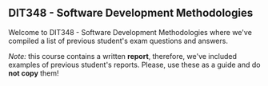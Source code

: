 ## DIT348 - Software Development Methodologies 

Welcome to DIT348 - Software Development Methodologies where we've compiled a list of
previous student's exam questions and answers.

*Note:* this course contains a written **report**, therefore, we've included examples of
previous student's reports. Please, use these as a guide and do **not copy** them!

